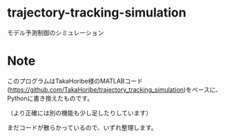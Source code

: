 # trajectory-tracking-simulation
モデル予測制御のシミュレーション

# Note
このプログラムはTakaHoribe様のMATLABコード(<https://github.com/TakaHoribe/trajectory_tracking_simulation>)をベースに、Pythonに書き換えたものです。

（より正確には別の機能も少し足したりしています）

まだコードが散らかっているので、いずれ整理します。
